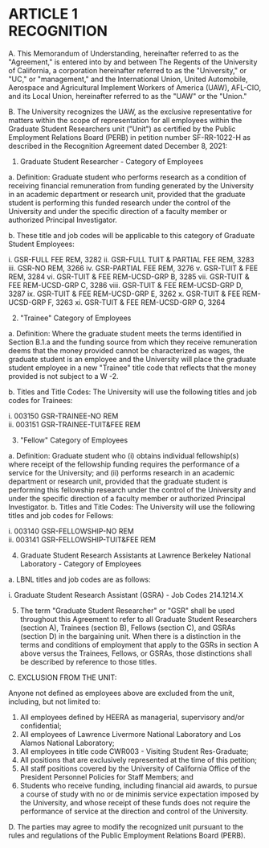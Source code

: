 # ARTICLE 1 <br> RECOGNITION

A. This Memorandum of Understanding, hereinafter referred to as the "Agreement," is entered into by and between The Regents of the University of California, a corporation hereinafter referred to as the "University," or "UC," or "management," and the International Union, United Automobile, Aerospace and Agricultural Implement Workers of America (UAW), AFL-CIO, and its Local Union, hereinafter referred to as the "UAW" or the "Union."

B. The University recognizes the UAW, as the exclusive representative for matters within the scope of representation for all employees within the Graduate Student Researchers unit ("Unit") as certified by the Public Employment Relations Board (PERB) in petition number SF-RR-1022-H as described in the Recognition Agreement dated December 8, 2021:

1. Graduate Student Researcher - Category of Employees

a. Definition: Graduate student who performs research as a condition of receiving financial remuneration from funding generated by the University in an academic department or research unit, provided that the graduate student is performing this funded research under the control of the University and under the specific direction of a faculty member or authorized Principal Investigator.

b. These title and job codes will be applicable to this category of Graduate Student Employees:
  
  i. GSR-FULL FEE REM, 3282
  ii. GSR-FULL TUIT & PARTIAL FEE REM, 3283
  iii. GSR-NO REM, 3266
  iv. GSR-PARTIAL FEE REM, 3276
  v. GSR-TUIT & FEE REM, 3284
  vi. GSR-TUIT & FEE REM-UCSD-GRP B, 3285
  vii. GSR-TUIT & FEE REM-UCSD-GRP C, 3286
  viii. GSR-TUIT & FEE REM-UCSD-GRP D, 3287
  ix. GSR-TUIT & FEE REM-UCSD-GRP E, 3262
  x. GSR-TUIT & FEE REM-UCSD-GRP F, 3263
  xi. GSR-TUIT & FEE REM-UCSD-GRP G, 3264

2. "Trainee" Category of Employees

a. Definition: Where the graduate student meets the terms identified in Section B.1.a and the funding source from which they receive remuneration deems that the money provided cannot be characterized as wages, the graduate student is an employee and the University will place the graduate student employee in a new "Trainee" title code that reflects that the money provided is not subject to a W -2.

b. Titles and Title Codes: The University will use the following titles and job codes for Trainees:

  i. 003150 GSR-TRAINEE-NO REM<br>
  ii. 003151 GSR-TRAINEE-TUIT&FEE REM

3. "Fellow" Category of Employees

a. Definition: Graduate student who (i) obtains individual fellowship(s) where receipt of the fellowship funding requires the performance of a service for the University; and (ii) performs research in an academic department or research unit, provided that the graduate student is performing this fellowship research under the control of the University and under the specific direction of a faculty member or authorized Principal Investigator.
b. Titles and Title Codes: The University will use the following titles and job codes for Fellows:

  i. 003140 GSR-FELLOWSHIP-NO REM<br>
  ii. 003141 GSR-FELLOWSHIP-TUIT&FEE REM

4. Graduate Student Research Assistants at Lawrence Berkeley National Laboratory - Category of Employees

a. LBNL titles and job codes are as follows:

  i. Graduate Student Research Assistant (GSRA) - Job Codes 214.1214.X

5. The term "Graduate Student Researcher" or "GSR" shall be used throughout this Agreement to refer to all Graduate Student Researchers (section A), Trainees (section B), Fellows (section C), and GSRAs (section D) in the bargaining unit. When there is a distinction in the terms and conditions of employment that apply to the GSRs in section A above versus the Trainees, Fellows, or GSRAs, those distinctions shall be described by reference to those titles.

C. EXCLUSION FROM THE UNIT:

Anyone not defined as employees above are excluded from the unit, including, but not limited to:

1. All employees defined by HEERA as managerial, supervisory and/or confidential;
2. All employees of Lawrence Livermore National Laboratory and Los Alamos National Laboratory;
3. All employees in title code CWR003 - Visiting Student Res-Graduate;
4. All positions that are exclusively represented at the time of this petition;
5. All staff positions covered by the University of California Office of the President Personnel Policies for Staff Members; and
6. Students who receive funding, including financial aid awards, to pursue a course of study with no or de minimis service expectation imposed by the University, and whose receipt of these funds does not require the performance of service at the direction and control of the University.

D. The parties may agree to modify the recognized unit pursuant to the rules and regulations of the Public Employment Relations Board (PERB).
